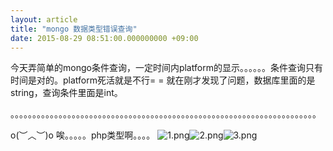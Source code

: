 ```yaml
---
layout: article
title: "mongo 数据类型错误查询"
date: 2015-08-29 08:51:00.000000000 +09:00
---
```


今天弄简单的mongo条件查询，一定时间内platform的显示。。。。。。条件查询只有时间是对的。platform死活就是不行= =
就在刚才发现了问题，数据库里面的是string，查询条件里面是int。

。。。。。。。。。。。。。。。。。。。。。。。。。。。。。。。。。。。。。。。。。。。。。。。。。。。。。。。。。。。。。。。。。。。。。。

o(︶︿︶)o 唉。。。。。php类型啊。。。。
![1.png](https://shuibo.me/assets/images/201508/VIqJiQ5eqq0lfMhtTDViutNv4HT9mFC0.png "1.png")![2.png](https://shuibo.me/assets/images/201508/h6PdnZJDi3_vEEYRba3MsfGWzSiuwNs3.png "2.png")![3.png](https://shuibo.me/assets/images/201508/PARjPlUmUqwbp3sz3A4V3kxhtSjSsbBK.png "3.png")
